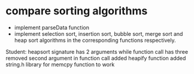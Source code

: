 # compare sorting algorithms

- implement parseData function
- implement selection sort, insertion sort, bubble sort, merge sort and heap sort algorithms in the corresponding functions respectively.

Student:
    heapsort signature has 2 arguments while function call has three
    removed second argument in function call
    added heapify function
    added string.h library for memcpy function to work